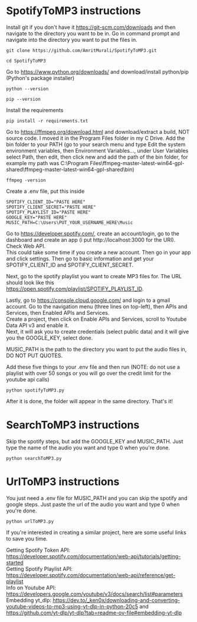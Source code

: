 # SpotifyToMP3 instructions
Install git if you don't have it https://git-scm.com/downloads and then navigate to the directory you want to be in. Go in command prompt and navigate into the directory you want to put the files in.
```
git clone https://github.com/AmritMurali/SpotifyToMP3.git
```
```
cd SpotifyToMP3

```
Go to https://www.python.org/downloads/ and download/install python/pip (Python's package installer)
```
python --version
```
```
pip --version
```
Install the requirements
```
pip install -r requirements.txt
```
Go to https://ffmpeg.org/download.html and download/extract a build, NOT source code. I moved it in the Program Files folder in my C Drive. Add the bin folder to your PATH (go to your search menu and type Edit the system environment variables, then Environment Variables..., under User Variables select Path, then edit, then click new and add the path of the bin folder, for example my path was C:\Program Files\ffmpeg-master-latest-win64-gpl-shared\ffmpeg-master-latest-win64-gpl-shared\bin)
```
ffmpeg -version
```
Create a .env file, put this inside
```
SPOTIFY_CLIENT_ID="PASTE HERE"
SPOTIFY_CLIENT_SECRET="PASTE HERE"
SPOTIFY_PLAYLIST_ID="PASTE HERE"
GOOGLE_KEY="PASTE HERE"
MUSIC_PATH=C:\Users\PUT_YOUR_USERNAME_HERE\Music
```
Go to https://developer.spotify.com/, create an account/login, go to the dashboard and create an app (i put http://localhost:3000 for the URI). Check Web API.   
This could take some time if you create a new account. Then go in your app and click settings. Then go to basic information and get your SPOTIFY_CLIENT_ID and SPOTIFY_CLIENT_SECRET.

Next, go to the spotify playlist you want to create MP3 files for. The URL should look like this https://open.spotify.com/playlist/SPOTIFY_PLAYLIST_ID.

Lastly, go to https://console.cloud.google.com/ and login to a gmail account. Go to the navigation menu (three lines on top-left), then APIs and Services, then Enabled APIs and Services.  
Create a project, then click on Enable APIs and Services, scroll to Youtube Data API v3 and enable it.  
Next, it will ask you to create credentials (select public data) and it will give you the GOOGLE_KEY, select done.

MUSIC_PATH is the path to the directory you want to put the audio files in, DO NOT PUT QUOTES.

Add these five things to your .env file and then run (NOTE: do not use a playlist with over 50 songs or you will go over the credit limit for the youtube api calls)
```
python spotifyToMP3.py
```
After it is done, the folder will appear in the same directory. That's it!

# SearchToMP3 instructions
Skip the spotify steps, but add the GOOGLE_KEY and MUSIC_PATH. Just type the name of the audio you want and type 0 when you're done.
```
python searchToMP3.py
```

# UrlToMP3 instructions
You just need a .env file for MUSIC_PATH and you can skip the spotify and google steps. Just paste the url of the audio you want and type 0 when you're done.
```
python urlToMP3.py
```

If you're interested in creating a similar project, here are some useful links to save you time.

Getting Spotify Token API: https://developer.spotify.com/documentation/web-api/tutorials/getting-started  
Getting Spotify Playlist API: https://developer.spotify.com/documentation/web-api/reference/get-playlist  
Info on Youtube API: https://developers.google.com/youtube/v3/docs/search/list#parameters  
Embedding yt_dlp: https://dev.to/_ken0x/downloading-and-converting-youtube-videos-to-mp3-using-yt-dlp-in-python-20c5 and https://github.com/yt-dlp/yt-dlp?tab=readme-ov-file#embedding-yt-dlp
